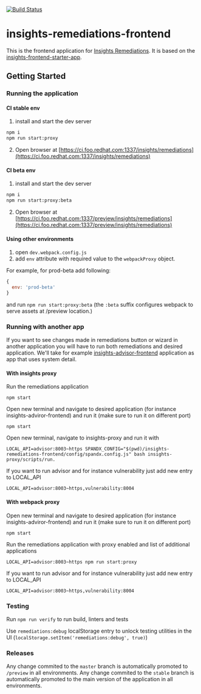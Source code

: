 [![Build Status](https://travis-ci.org/RedHatInsights/insights-remediations-frontend.svg?branch=master)](https://travis-ci.org/RedHatInsights/insights-remediations-frontend)

# insights-remediations-frontend

This is the frontend application for [Insights Remediations](https://github.com/redhatinsights/insights-remediations). It is based on the [insights-frontend-starter-app](https://github.com/redhatinsights/insights-frontend-starter-app).

## Getting Started

### Running the application

#### CI stable env

1. install and start the dev server
```sh
npm i
npm run start:proxy
```
2. Open browser at [https://ci.foo.redhat.com:1337/insights/remediations](https://ci.foo.redhat.com:1337/insights/remediations)

#### CI beta env

1. install and start the dev server
```sh
npm i
npm run start:proxy:beta
```
2. Open browser at [https://ci.foo.redhat.com:1337/preview/insights/remediations](https://ci.foo.redhat.com:1337/preview/insights/remediations)

#### Using other environments

1. open `dev.webpack.config.js`
2. add `env` attribute with required value to the `webpackProxy` object.

For example, for prod-beta add following:
```js
{
  env: 'prod-beta'
}
```
 and run `npm run start:proxy:beta` (the `:beta` suffix configures webpack to serve assets at /preview location.)


### Running with another app

If you want to see changes made in remediations button or wizard in another application you will have to run both remediations and desired application. We'll take for example [insights-advisor-frontend](https://github.com/RedHatInsights/insights-advisor-frontend) application as app that uses system detail.

#### With insights proxy
Run the remediations application
```
npm start
```

Open new terminal and navigate to desired application (for instance insights-adviror-frontend) and run it (make sure to run it on different port)
```
npm start
```

Open new terminal, navigate to insights-proxy and run it with
```
LOCAL_API=advisor:8003~https SPANDX_CONFIG="$(pwd)/insights-remediations-frontend/config/spandx.config.js" bash insights-proxy/scripts/run.
```

If you want to run advisor and for instance vulnerability just add new entry to LOCAL_API
```
LOCAL_API=advisor:8003~https,vulnerability:8004
```
#### With webpack proxy
Open new terminal and navigate to desired application (for instance insights-adviror-frontend) and run it (make sure to run it on different port)
```
npm start
```

Run the remediations application with proxy enabled and list of additional applications
```
LOCAL_API=advisor:8003~https npm run start:proxy
```

If you want to run advisor and for instance vulnerability just add new entry to LOCAL_API
```
LOCAL_API=advisor:8003~https,vulnerability:8004
```

### Testing

Run `npm run verify` to run build, linters and tests

Use `remediations:debug` localStorage entry to unlock testing utilities in the UI (`localStorage.setItem('remediations:debug', true)`)

### Releases

Any change commited to the `master` branch is automatically promoted to `/preview` in all environments.
Any change commited to the `stable` branch is automatically promoted to the main version of the application in all environments.

